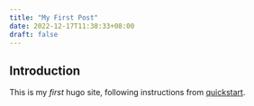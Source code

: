 ```yaml
---
title: "My First Post"
date: 2022-12-17T11:38:33+08:00
draft: false
---
```


## Introduction

This is my *first* hugo site, following instructions from [quickstart](https://gohugo.io/getting-started/quick-start/).